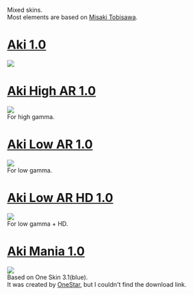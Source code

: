 Mixed skins. <br>
Most elements are based on [Misaki Tobisawa](https://skins.osuck.net/skins/171?v=0).

# [Aki 1.0](https://github.com/Aki0302/skins/raw/main/Aki%201.0.osk)
[![](https://osu.ppy.sh/ss/18356236/c68c)](https://github.com/Aki0302/skins/raw/main/Aki%201.0.osk)

# [Aki High AR 1.0](https://github.com/Aki0302/skins/raw/main/Aki%20High%20AR%201.0.osk)
[![](https://osu.ppy.sh/ss/18356259/7a63)](https://github.com/Aki0302/skins/raw/main/Aki%20High%20AR%201.0.osk) <br>
For high gamma.

# [Aki Low AR 1.0](https://github.com/Aki0302/skins/raw/main/Aki%20Low%20AR%201.0.osk)
[![](https://osu.ppy.sh/ss/18356265/a8b3)](https://github.com/Aki0302/skins/raw/main/Aki%20Low%20AR%201.0.osk) <br>
For low gamma.

# [Aki Low AR HD 1.0](https://github.com/Aki0302/skins/raw/main/Aki%20Low%20AR%20HD%201.0.osk)
[![](https://osu.ppy.sh/ss/18356270/d271)](https://github.com/Aki0302/skins/raw/main/Aki%20Low%20AR%20HD%201.0.osk) <br>
For low gamma + HD.

# [Aki Mania 1.0](https://github.com/Aki0302/skins/raw/main/Aki%20Mania%201.0.osk)
[![](https://osu.ppy.sh/ss/18356315/14de)](https://github.com/Aki0302/skins/raw/main/Aki%20Mania%201.0.osk) <br>
Based on One Skin 3.1(blue). <br>
It was created by [OneStar](https://osu.ppy.sh/users/11144385), but I couldn't find the download link.
